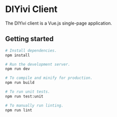 # DIYivi Client

The DIYivi client is a Vue.js single-page application.


## Getting started

```sh
# Install dependencies.
npm install

# Run the development server.
npm run dev

# To compile and minify for production.
npm run build

# To run unit tests.
npm run test:unit

# To manually run linting.
npm run lint
```
